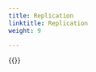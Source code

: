 ```yaml
---
title: Replication
linktitle: Replication
weight: 9

--- 
```

{{<include  file="content/v1/getting-started/upgrade/helm/module/replication.md" hide="true" >}}
